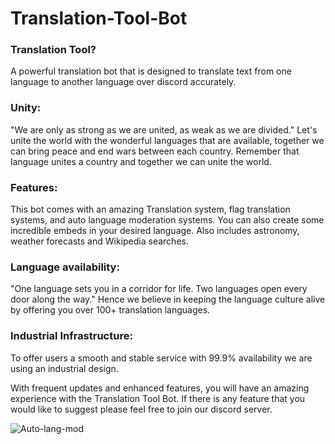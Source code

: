 # Translation-Tool-Bot

### Translation Tool?
A powerful translation bot that is designed to translate text from one language to another language over discord accurately.

### Unity:
"We are only as strong as we are united, as weak as we are divided."
Let's unite the world with the wonderful languages that are available, together we can bring peace and end wars between each country. Remember that language unites a country and together we can unite the world.

### Features:
This bot comes with an amazing Translation system, flag translation systems, and auto language moderation systems. You can also create some incredible embeds in your desired language. Also includes astronomy, weather forecasts and Wikipedia searches.

### Language availability:
"One language sets you in a corridor for life. Two languages open every door along the way."
Hence we believe in keeping the language culture alive by offering you over 100+ translation languages.

### Industrial Infrastructure:
To offer users a smooth and stable service with 99.9% availability we are using an industrial design.

With frequent updates and enhanced features, you will have an amazing experience with the Translation Tool Bot. If there is any feature that you would like to suggest please feel free to join our discord server.

<img src="https://media.discordapp.net/attachments/1084377732122685441/1084403282572759120/Auto-lang-mod.png" alt="Auto-lang-mod">

</body>
</html>

